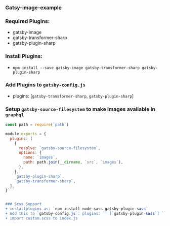 ### Gatsy-image-example

### Required Plugins:
+ gatsby-image
+ gatsby-transformer-sharp
+ gatsby-plugin-sharp


### Install Plugins:
+ `npm install --save gatsby-image gatsby-transformer-sharp gatsby-plugin-sharp`

### Add Plugins to `gatsby-config.js`
+ plugins: [`gatsby-transformer-sharp`, `gatsby-plugin-sharp`]

### Setup `gatsby-source-filesystem` to make images available in `graphql`
```js
const path = require(`path`)

module.exports = {
  plugins: [
    {
      resolve: `gatsby-source-filesystem`,
      options: {
        name: `images`,
        path: path.join(__dirname, `src`, `images`),
      },
    },
    `gatsby-plugin-sharp`,
    `gatsby-transformer-sharp`,
  ],
}```


### Scss Support
+ installplugins as: `npm install node-sass gatsby-plugin-sass`
+ Add this to `gatsby-config.js`: plugins: `` [`gatsby-plugin-sass`] ``
+ import custom.scss to index.js
